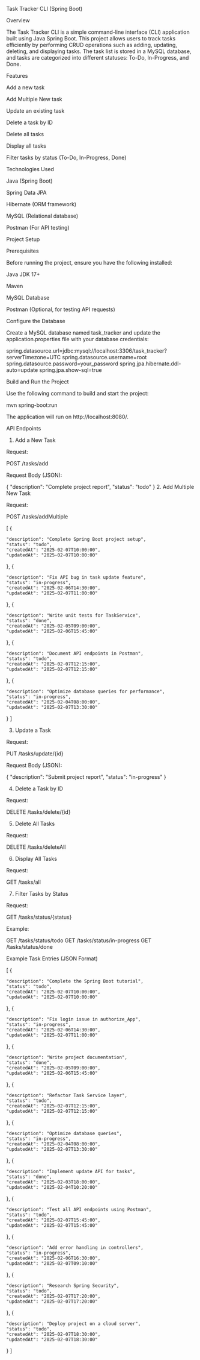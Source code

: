 Task Tracker CLI (Spring Boot)

Overview

The Task Tracker CLI is a simple command-line interface (CLI) application built using Java Spring Boot. This project allows users to track tasks efficiently by performing CRUD operations such as adding, updating, deleting, and displaying tasks. The task list is stored in a MySQL database, and tasks are categorized into different statuses: To-Do, In-Progress, and Done.

Features

Add a new task

Add Multiple New task

Update an existing task

Delete a task by ID

Delete all tasks

Display all tasks

Filter tasks by status (To-Do, In-Progress, Done)

Technologies Used

Java (Spring Boot)

Spring Data JPA

Hibernate (ORM framework)

MySQL (Relational database)

Postman (For API testing)

Project Setup

Prerequisites

Before running the project, ensure you have the following installed:

Java JDK 17+

Maven

MySQL Database

Postman (Optional, for testing API requests)



Configure the Database

Create a MySQL database named task_tracker and update the application.properties file with your database credentials:

spring.datasource.url=jdbc:mysql://localhost:3306/task_tracker?serverTimezone=UTC
spring.datasource.username=root
spring.datasource.password=your_password
spring.jpa.hibernate.ddl-auto=update
spring.jpa.show-sql=true

Build and Run the Project

Use the following command to build and start the project:

mvn spring-boot:run

The application will run on http://localhost:8080/.

API Endpoints

1. Add a New Task

Request:

POST /tasks/add

Request Body (JSON):

{
  "description": "Complete project report",
  "status": "todo"
}
2. Add Multiple New Task

Request:

POST /tasks/addMultiple

[
  {
    
    "description": "Complete Spring Boot project setup",
    "status": "todo",
    "createdAt": "2025-02-07T10:00:00",
    "updatedAt": "2025-02-07T10:00:00"
  },
  {
    
    "description": "Fix API bug in task update feature",
    "status": "in-progress",
    "createdAt": "2025-02-06T14:30:00",
    "updatedAt": "2025-02-07T11:00:00"
  },
  {
    
    "description": "Write unit tests for TaskService",
    "status": "done",
    "createdAt": "2025-02-05T09:00:00",
    "updatedAt": "2025-02-06T15:45:00"
  },
  {
    
    "description": "Document API endpoints in Postman",
    "status": "todo",
    "createdAt": "2025-02-07T12:15:00",
    "updatedAt": "2025-02-07T12:15:00"
  },
  {
    
    "description": "Optimize database queries for performance",
    "status": "in-progress",
    "createdAt": "2025-02-04T08:00:00",
    "updatedAt": "2025-02-07T13:30:00"
  }
]


3. Update a Task

Request:

PUT /tasks/update/{id}

Request Body (JSON):

{
  "description": "Submit project report",
  "status": "in-progress"
}

4. Delete a Task by ID

Request:

DELETE /tasks/delete/{id}

5. Delete All Tasks

Request:

DELETE /tasks/deleteAll

6. Display All Tasks

Request:

GET /tasks/all

7. Filter Tasks by Status

Request:

GET /tasks/status/{status}

Example:

GET /tasks/status/todo
GET /tasks/status/in-progress
GET /tasks/status/done

Example Task Entries (JSON Format)

[
  {
    
    "description": "Complete the Spring Boot tutorial",
    "status": "todo",
    "createdAt": "2025-02-07T10:00:00",
    "updatedAt": "2025-02-07T10:00:00"
  },
  {
    
    "description": "Fix login issue in authorize_App",
    "status": "in-progress",
    "createdAt": "2025-02-06T14:30:00",
    "updatedAt": "2025-02-07T11:00:00"
  },
  {
   
    "description": "Write project documentation",
    "status": "done",
    "createdAt": "2025-02-05T09:00:00",
    "updatedAt": "2025-02-06T15:45:00"
  },
  {
  
    "description": "Refactor Task Service layer",
    "status": "todo",
    "createdAt": "2025-02-07T12:15:00",
    "updatedAt": "2025-02-07T12:15:00"
  },
  {
    
    "description": "Optimize database queries",
    "status": "in-progress",
    "createdAt": "2025-02-04T08:00:00",
    "updatedAt": "2025-02-07T13:30:00"
  },
  {

    "description": "Implement update API for tasks",
    "status": "done",
    "createdAt": "2025-02-03T18:00:00",
    "updatedAt": "2025-02-04T10:20:00"
  },
  {
    
    "description": "Test all API endpoints using Postman",
    "status": "todo",
    "createdAt": "2025-02-07T15:45:00",
    "updatedAt": "2025-02-07T15:45:00"
  },
  {
    
    "description": "Add error handling in controllers",
    "status": "in-progress",
    "createdAt": "2025-02-06T16:30:00",
    "updatedAt": "2025-02-07T09:10:00"
  },
  {
    
    "description": "Research Spring Security",
    "status": "todo",
    "createdAt": "2025-02-07T17:20:00",
    "updatedAt": "2025-02-07T17:20:00"
  },
  {
    
    "description": "Deploy project on a cloud server",
    "status": "todo",
    "createdAt": "2025-02-07T18:30:00",
    "updatedAt": "2025-02-07T18:30:00"
  }
]





